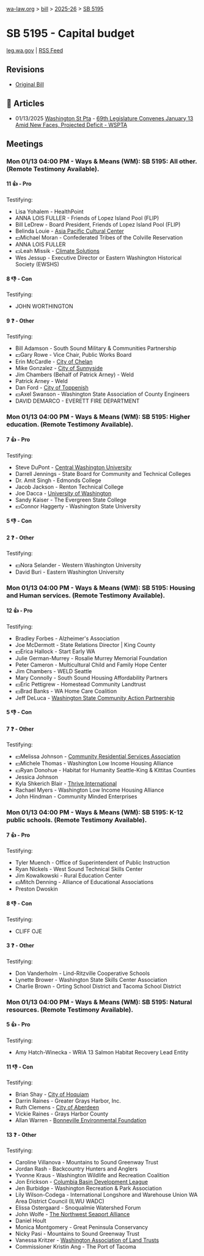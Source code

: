 [wa-law.org](/) > [bill](/bill/) > [2025-26](/bill/2025-26/) > [SB 5195](/bill/2025-26/sb/5195/)

# SB 5195 - Capital budget
[leg.wa.gov](https://app.leg.wa.gov/billsummary?BillNumber=5195&Year=2025&Initiative=false) | [RSS Feed](./rss.xml)

## Revisions
* [Original Bill](1/)

## 📰 Articles
* 01/13/2025 [Washington St Pta](/org/washington_st_pta/) - [69th Legislature Convenes January 13 Amid New Faces, Projected Deficit - WSPTA](https://www.wastatepta.org/69th-legislature-convenes-january-13-amid-new-faces-projected-deficit/#:~:text=SB%205195)

## Meetings
### Mon 01/13 04:00 PM - Ways & Means (WM): SB 5195: All other. (Remote Testimony Available).
#### 11 👍 - Pro
Testifying:
* Lisa Yohalem - HealthPoint
* ANNA LOIS FULLER - Friends of Lopez Island Pool (FLIP)
* Bill LeDrew - Board President, Friends of Lopez Island Pool (FLIP)
* Belinda Louie - [Asia Pacific Cultural Center](/org/asia_pacific_cultural_center/)
* 💵Michael Moran - Confederated Tribes of the Colville Reservation
* ANNA LOIS FULLER
* 💵Leah Missik - [Climate Solutions](/org/climate_solutions/)
* Wes Jessup - Executive Director or Eastern Washington Historical Society (EWSHS)

#### 8 👎 - Con
Testifying:
* JOHN WORTHINGTON

#### 9 ❓ - Other
Testifying:
* Bill Adamson - South Sound Military & Communities Partnership
* 💵Gary Rowe - Vice Chair, Public Works Board
* Erin McCardle - [City of Chelan](/org/city_of_chelan/)
* Mike Gonzalez - [City of Sunnyside](/org/city_of_sunnyside/)
* Jim Chambers (Behalf of Patrick Arney) - Weld
* Patrick Arney - Weld
* Dan Ford - [City of Toppenish](/org/city_of_toppenish/)
* 💵Axel Swanson - Washington State Association of County Engineers
* DAVID DEMARCO - EVERETT FIRE DEPARTMENT

### Mon 01/13 04:00 PM - Ways & Means (WM): SB 5195: Higher education. (Remote Testimony Available).
#### 7 👍 - Pro
Testifying:
* Steve DuPont - [Central Washington University](/org/central_washington_university/)
* Darrell Jennings - State Board for Community and Technical Colleges
* Dr. Amit Singh - Edmonds College
* Jacob Jackson - Renton Technical College
* Joe Dacca - [University of Washington](/org/university_of_washington/)
* Sandy Kaiser - The Evergreen State College
* 💵Connor Haggerty - Washington State University

#### 5 👎 - Con

#### 2 ❓ - Other
Testifying:
* 💵Nora Selander - Western Washington University
* David Buri - Eastern Washington University

### Mon 01/13 04:00 PM - Ways & Means (WM): SB 5195: Housing and Human services. (Remote Testimony Available).
#### 12 👍 - Pro
Testifying:
* Bradley Forbes - Alzheimer's Association
* Joe McDermott - State Relations Director | King County
* 💵Erica Hallock - Start Early WA
* Julie German-Murrey - Rosalie Murrey Memorial Foundation
* Peter Cameron - Multicultural Child and Family Hope Center
* Jim Chambers - WELD Seattle
* Mary Connolly - South Sound Housing Affordability Partners
* 💵Eric Pettigrew - Homestead Community Landtrust
* 💵Brad Banks - WA Home Care Coalition
* Jeff DeLuca - [Washington State Community Action Partnership](/org/washington_state_community_action_partnership/)

#### 5 👎 - Con

#### 7 ❓ - Other
Testifying:
* 💵Melissa Johnson - [Community Residential Services Association](/org/community_residential_services_association/)
* 💵Michele Thomas - Washington Low Income Housing Alliance
* 💵Ryan Donohue - Habitat for Humanity Seattle-King & Kittitas Counties
* Jessica Johnson
* Kyla Shkerich Blair - [Thrive International](/org/thrive_international/)
* Rachael Myers - Washington Low Income Housing Alliance
* John Hindman - Community Minded Enterprises

### Mon 01/13 04:00 PM - Ways & Means (WM): SB 5195: K-12 public schools. (Remote Testimony Available).
#### 7 👍 - Pro
Testifying:
* Tyler Muench - Office of Superintendent of Public Instruction
* Ryan Nickels - West Sound Technical Skills Center
* Jim Kowalkowski - Rural Education Center
* 💵Mitch Denning - Alliance of Educational Associations
* Preston Dwoskin

#### 8 👎 - Con
Testifying:
* CLIFF OJE

#### 3 ❓ - Other
Testifying:
* Don Vanderholm - Lind-Ritzville Cooperative Schools
* Lynette Brower - Washington State Skills Center Association
* Charlie Brown - Orting School District and Tacoma School District

### Mon 01/13 04:00 PM - Ways & Means (WM): SB 5195: Natural resources. (Remote Testimony Available).
#### 5 👍 - Pro
Testifying:
* Amy Hatch-Winecka - WRIA 13 Salmon Habitat Recovery Lead Entity

#### 11 👎 - Con
Testifying:
* Brian Shay - [City of Hoquiam](/org/city_of_hoquiam/)
* Darrin Raines - Greater Grays Harbor, Inc.
* Ruth Clemens - [City of Aberdeen](/org/city_of_aberdeen/)
* Vickie Raines - Grays Harbor County
* Allan Warren - [Bonneville Environmental Foundation](/org/bonneville_environmental_foundation/)

#### 13 ❓ - Other
Testifying:
* Caroline Villanova - Mountains to Sound Greenway Trust
* Jordan Rash - Backcountry Hunters and Anglers
* Yvonne Kraus - Washington Wildlife and Recreation Coalition
* Jon Erickson - [Columbia Basin Development League](/org/columbia_basin_development_league/)
* Jen Burbidge - Washington Recreation & Park Association
* Lily Wilson-Codega - International Longshore and Warehouse Union WA Area District Council (ILWU WADC)
* Elissa Ostergaard - Snoqualmie Watershed Forum
* John Wolfe - [The Northwest Seaport Alliance](/org/the_northwest_seaport_alliance/)
* Daniel Hoult
* Monica Montgomery - Great Peninsula Conservancy
* Nicky Pasi - Mountains to Sound Greenway Trust
* Vanessa Kritzer - [Washington Association of Land Trusts](/org/washington_association_of_land_trusts/)
* Commissioner Kristin Ang - The Port of Tacoma
